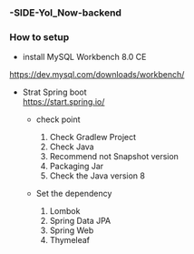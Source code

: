 ### -SIDE-Yol_Now-backend

### How to setup
- install MySQL Workbench 8.0 CE

https://dev.mysql.com/downloads/workbench/

- Strat Spring boot  
https://start.spring.io/
  - check point
    1. Check Gradlew Project
    2. Check Java
    3. Recommend not Snapshot version
    4. Packaging Jar
    5. Check the Java version 8
    
  - Set the dependency
    1. Lombok
    2. Spring Data JPA
    3. Spring Web
    4. Thymeleaf
